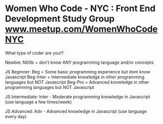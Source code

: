 Women Who Code - NYC : Front End Development Study Group 
www.meetup.com/WomenWhoCodeNYC
==========  

What type of coder are you!? 

Newbie:
N00b = don’t know ANY programming language and/or concepts

JS Beginner:
Beg = Some basic programming experience but dont know Javascript
Beg-Inter = Intermediate knowledge in other programming languages but NOT Javascript
Beg-Pro = Advanced knowledge in other programming languages but NOT Javascript

JS Intermediate:
Inter - Moderate programming knowledge in Javascript (use language a few times/week)

JS Advanced:
Adv - Advanced knowledge in Javascript (use language every day)
